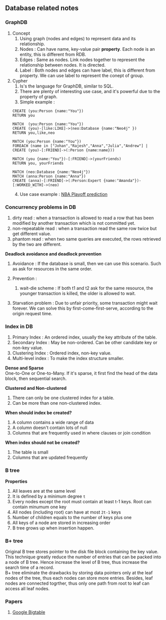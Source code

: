 ## Database related notes
### GraphDB
1. Concept
    1. Using graph (nodes and edges) to represent data and its relationship.
    2. Nodes : Can have name, key-value pair **property**. Each node is an entity, this is different from RDB.
    3. Edges : Same as nodes. Link nodes together to represent the relationship between nodes. It is directed.
    4. Label : Both nodes and edges can have label, this is different from property. We can use label to represent the conept of group.
2. Cypher
    1. Is's the language for GraphDB, similar to SQL.
    2. There are plenty of interesting use case, and it's powerful due to the property of graph. 
    3. Simple example : 
    ```cypher
    CREATE (you:Person {name:"You"})
    RETURN you
   
    MATCH  (you:Person {name:"You"})
    CREATE (you)-[like:LIKE]->(neo:Database {name:"Neo4j" })
    RETURN you,like,neo

    MATCH (you:Person {name:"You"})
    FOREACH (name in ["Johan","Rajesh","Anna","Julia","Andrew"] |
    CREATE (you)-[:FRIEND]->(:Person {name:name}))

    MATCH (you {name:"You"})-[:FRIEND]->(yourFriends)
    RETURN you, yourFriends

    MATCH (neo:Database {name:"Neo4j"})
    MATCH (anna:Person {name:"Anna"})
    CREATE (anna)-[:FRIEND]->(:Person:Expert {name:"Amanda"})-[:WORKED_WITH]->(neo)
    ```
    4. Use case example : [NBA Playoff prediction](https://neo4j.com/graphgist/nba-playoff-prediction)


### Concurrency problems in DB
1. dirty read : when a transaction is allowed to read a row that has been modified by another transaction which is not committed yet.
2. non-repeatable read : when a transaction read the same row twice but get different value.
3. phantom read : when two same queries are executed, the rows retrieved by the two are different. 

**Deadlock avoidance and deadlock prevention** <br />
1. Avoidance : If the database is small, then we can use this scenario. Such as ask for resources in the same order. 
2. Prevention : 
    1. wait-die scheme : If both t1 and t2 ask for the same resource, the younger transaction is killed, the older is allowed to wait.

3. Starvation problem : Due to unfair priority, some transaction might wait forever. We can solve this by first-come-first-serve, according to the origin request time.

### Index in DB
1. Primary Index : An ordered index, usually the key attribute of the table.
2. Secondary Index : May be non-ordered. Can be other candidate key or non-key value.
3. Clustering Index : Ordered index, non-key value.
4. Multi-level index : To make the index structure smaller.

**Dense and Sparse** <br />
One-to-One or One-to-Many. If it's sparse, it first find the head of the data block, then sequential search.

**Clustered and Non-clustered** <br />
1. There can only be one clustered index for a table.
2. Can be more than one non-clustered index.

**When should index be created?** <br />
1. A column contains a wide range of data
2. A column doesn't contain lots of null
3. Columns that are frequently used in where clauses or join condition

**When index should not be created?** <br />
1. The table is small
2. Columns that are updated frequently


### B tree
**Properties** <br />
1. All leaves are at the same level
2. It is defined by a minimum degree `t`
3. Every nodes except the root must contain at least t-1 keys. Root can contain minumum one key
4. All nodes (including root) can have at most `2t-1` keys
5. Number of children equals to the number of keys plus one
6. All keys of a node are stored in increasing order
7. B tree grows up when insertion happen.


### B+ tree
Original B tree stores pointer to the disk file block containing the key value. This technique greatly reduce the number of entries that can be packed into a node of B tree. Hence increase the level of B tree, thus increase the search time of a record. <br />
B+ tree eliminate the drawbacks by storing data pointers only at the leaf nodes of the tree, thus each nodes can store more entries. Besides, leaf nodes are connected togrther, thus only one path from root to leaf can access all leaf nodes.


### Papers
1. [Google Bigtable](https://storage.googleapis.com/pub-tools-public-publication-data/pdf/68a74a85e1662fe02ff3967497f31fda7f32225c.pdf)


